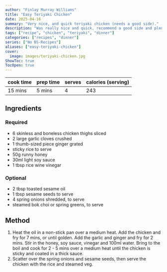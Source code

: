 ```yaml
---
author: "Finlay Murray Williams"
title: "Easy Teriyaki Chicken"
date: 2025-04-16
summary: "Very nice, and quick teriyaki chicken (needs a good side)."
description: "Was really nice and quick, recommend a good side and plenty of chicken."
tags: ["recipe", "chicken", "teriyaki", "dinner"]
categories: ["recipes", "dinner"]
series: ["No BS-Recipes"]
aliases: ["easy-teriyaki-chicken"]
cover:
  image: images/teriyaki-chicken.jpg
ShowToc: true
TocOpen: true
---
```


| cook time | prep time | serves | calories (serving) |
| --------- | --------- |--------|--------------------|
| 15 mins   | 5 mins    | 4      | 243                |

## Ingredients
### Required
- 6 skinless and boneless chicken thighs sliced
- 2 large garlic cloves crushed
- 1 thumb-sized piece ginger grated
- sticky rice to serve
- 50g runny honey
- 30ml light soy sauce
- 1 tbsp rice wine vinegar
### Optional
- 2 tbsp toasted sesame oil
- 1 tbsp sesame seeds to serve
- 4 spring onions shredded, to serve
- steamed bok choi or spring greens, to serve

## Method
1. Heat the oil in a non-stick pan over a medium heat. Add the chicken and fry for 7 mins, or until golden. Add the garlic and ginger and fry for 2 mins. Stir in the honey, soy sauce, vinegar and 100ml water. Bring to the boil and cook for 2 - 5 mins over a medium heat until the chicken is sticky and coated in a thick sauce.
2. Scatter over the spring onions and sesame seeds, then serve the chicken with the rice and steamed veg.

